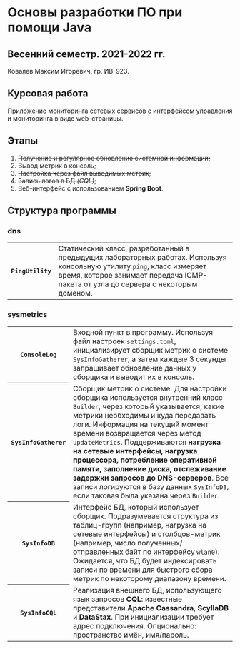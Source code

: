 # Основы разработки ПО при помощи Java

## Весенний семестр. 2021-2022 гг.

Ковалев Максим Игоревич, гр. ИВ-923.

## Курсовая работа

Приложение мониторинга сетевых сервисов с интерфейсом управления и мониторинга в виде web-страницы.

## Этапы

1. ~~Получение и регулярное обновление системной информации;~~
2. ~~Вывод метрик в консоль;~~
3. ~~Настройка через файл выводимых метрик;~~
4. ~~Запись логов в БД *(CQL)*;~~
5. Веб-интерфейс с использованием **Spring Boot**.

## Структура программы

### dns

<table>
  <tr>
    <th><code>PingUtility</code></th>
    <td>Статический класс, разработанный в предыдущих лабораторных работах. Используя консольную утилиту <code>ping</code>, класс измеряет время, которое занимает передача ICMP-пакета от узла до сервера с некоторым доменом.</td>
  </tr>
</table>

### sysmetrics

<table>
  <tr>
    <th><code>ConsoleLog</code></th>
    <td>Входной пункт в программу. Используя файл настроек <code>settings.toml</code>, инициализирует сборщик метрик о системе <code>SysInfoGatherer</code>, а затем каждые 3 секунды запрашивает обновление данных у сборщика и выводит их в консоль.</td>
  </tr>
  <tr>
    <th><code>SysInfoGatherer</code></th>
    <td>Сборщик метрик о системе. Для настройки сборщика используется внутренний класс <code>Builder</code>, через который указывается, какие метрики необходимы и куда передавать логи. Информация на текущий момент времени возвращается через метод <code>updateMetrics</code>. Поддерживаются <b>нагрузка на сетевые интерфейсы, нагрузка процессора, потребление оперативной памяти, заполнение диска, отслеживание задержки запросов до DNS-серверов</b>. Все записи логируются в базу данных <code>SysInfoDB</code>, если таковая была указана через <code>Builder</code>.</td>
  </tr>
  <tr>
    <th><code>SysInfoDB</code></th>
    <td>Интерфейс БД, который использует сборщик. Подразумевается структура из таблиц-групп (например, нагрузка на сетевые интерфейсы) и столбцов-метрик (например, число полученных/отправленных байт по интерфейсу <code>wlan0</code>). Ожидается, что БД будет индексировать записи по времени для быстрого сбора метрик по некоторому диапазону времени.</td>
  </tr>
  <tr>
    <th><code>SysInfoCQL</code></th>
    <td>Реализация внешнего БД, использующего язык запросов <b>CQL</b>: известные представители <b>Apache Cassandra</b>, <b>ScyllaDB</b> и <b>DataStax</b>. При инициализации требует адрес подключения. Опционально: пространство имён, имя/пароль.</td>
  </tr>
</table>